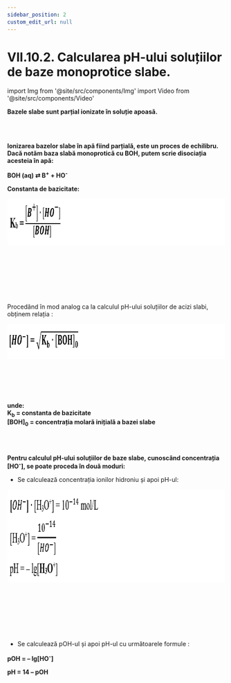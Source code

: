 ```yaml
---
sidebar_position: 2
custom_edit_url: null
---
```


# VII.10.2. Calcularea pH-ului soluțiilor de baze monoprotice slabe.


import Img from '@site/src/components/Img'
import Video from '@site/src/components/Video'




<div class="alert alert--primary" role="alert">

**Bazele slabe sunt parțial ionizate în soluție apoasă.**


</div>

<br></br>



<div class="alert alert--primary" role="alert">

**Ionizarea bazelor slabe în apă fiind parțială, este un proces de echilibru. Dacă notăm baza slabă monoprotică cu BOH, putem scrie disociația acesteia în apă:**

**BOH (aq) ⇄ B<sup>+</sup> + HO<sup>-</sup>**

**Constanta de bazicitate:**





<Img className="img-responsive4" src="chimie/clasa12/capitolul7/VII-10-2-calcularea-ph-ului-solutiilor-de-baze-monoprotice-slabe-poza1-formula-constantei-de-bazicitate.png" width="1000" height="108" lazy={false} />

<br></br>
<br></br>
<br></br>


Procedând în mod analog ca la calculul pH-ului soluțiilor de acizi slabi, obținem relația :


<Img className="img-responsive4" src="chimie/clasa12/capitolul7/VII-10-2-calcularea-ph-ului-solutiilor-de-baze-monoprotice-slabe-poza2-formula-de-calcul-a-ph-ului.png" width="1000" height="81" lazy={false} />

<br></br>
<br></br>


**unde:**      
**K<sub>b</sub> = constanta de bazicitate**        
**[BOH]<sub>0</sub> = concentrația molară inițială a bazei slabe**




</div>

<br></br>



<div class="alert alert--primary" role="alert">

**Pentru calculul pH-ului soluțiilor de baze slabe, cunoscând concentrația [HO<sup>-</sup>], se poate proceda în două moduri:** 

- Se calculează concentrația ionilor hidroniu și apoi pH-ul:


<Img className="img-responsive4" src="chimie/clasa12/capitolul7/VII-10-2-calcularea-ph-ului-solutiilor-de-baze-monoprotice-slabe-poza3-calculul-ph-ului-solutiilor-de-baze-slabe.png" width="1000" height="215" lazy={false} />

<br></br>
<br></br>
<br></br>



- Se calculează pOH-ul și apoi pH-ul cu următoarele formule :

**pOH = – lg[HO<sup>-</sup>]**

**pH = 14 – pOH**




</div>

